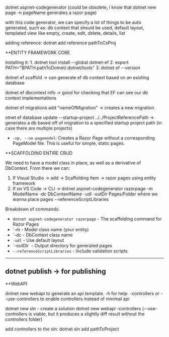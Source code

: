dotnet aspnet-codegenerator (could be obsolete, i know that dotnet new page -n pageName generates a razor page)

with this code generator, we can specify a lot of things to be auto generated, such as: db context that should be used, default layout, templated view like empty, create, edit, delete, details, list

adding reference: dotnet add reference pathToCsProj


**ENTITY FRAMEWORK CORE 

Installing it: 
	1. dotnet tool install --global dotnet-ef
	2. export PATH="$PATH:pathToDotnet/.dotnet/tools"
	3. dotnet ef --version

dotnet ef scaffold -> can generate ef db context based on an existing database

dotnet ef dbcontext info -> good for checking that EF can see our db context implementations

dotnet ef migrations add "nameOfMigration" -> creates a new migration

otnet ef database update --startup-project ../../ProjectReferencePath -> generates a db based off of migration to a specified startup project path (in case there are multiple projects)

- `-np, --no-pagemodel`: Creates a Razor Page without a corresponding PageModel file. This is useful for simple, static pages.

**SCAFFOLDING ENTIRE CRUD

We need to have a model class in place, as well as a derivative of DbContext. From there we can:
1. If Visual Studio -> add -> Scaffolding Item  -> razor pages using entity framework
2. If on VS Code -> CLI -> dotnet aspnet-codegenerator razorpage -m ModelName -dc DbContextName -udl -outDir Pages/Folder where we wanna place pages --referenceScriptLibraries

Breakdown of commands:

- `dotnet aspnet-codegenerator razorpage` - The scaffolding command for Razor Pages
- `-m - Model class name (your entity)
- `-dc - DbContext class name
- `-udl` - Use default layout
- `-outDir  - Output directory for generated pages
- `--referenceScriptLibraries` - Include validation scripts
-------------------------
dotnet publish -> for publishing
--------------------------------
**WebAPI

dotnet new webapi to generate an api template. -h for help. -controllers or --use-controllers to enable controllers instead of minimal api 

dotnet new sln - create a solution
dotnet new webapi -controllers (--use-controllers is viable, but it produces a slightly diff result without the controllers folder)

add controllers to the sln:
dotnet sln add pathToProject